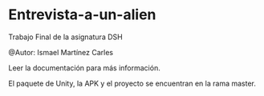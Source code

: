 # Entrevista-a-un-alien
Trabajo Final de la asignatura DSH

@Autor: Ismael Martínez Carles

Leer la documentación para más información.

El paquete de Unity, la APK y el proyecto se encuentran en la rama master.
